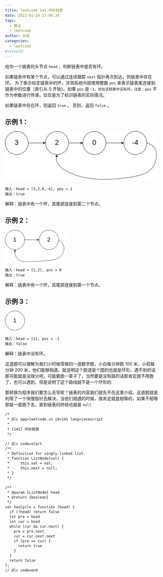 ```yaml
---
title: leetcode 141.环形链表
date: 2022-01-24 17:06:34
tags:
  - 算法
  - leetcode
author: 白菜
categories:
  - leetcode
#issueId:
---
```


给你一个链表的头节点 `head` ，判断链表中是否有环。

如果链表中有某个节点，可以通过连续跟踪 `next` 指针再次到达，则链表中存在环。 为了表示给定链表中的环，评测系统内部使用整数 `pos` 来表示链表尾连接到链表中的位置（索引从 0 开始）。如果 `pos` 是 -`1，则在该链表中没有环。注意：pos` 不作为参数进行传递，仅仅是为了标识链表的实际情况。

如果链表中存在环，则返回 `true` 。 否则，返回 `false` 。

## 示例 1：

![alt](./../public/images/2022/leetcode/link-list01.jpg)

```
输入：head = [3,2,0,-4], pos = 1
输出：true
```

解释：链表中有一个环，其尾部连接到第二个节点。

## 示例 2：

![alt](./../public/images/2022/leetcode/link-list03.jpg)

```
输入：head = [1,2], pos = 0
输出：true
```

解释：链表中有一个环，其尾部连接到第一个节点。

## 示例 3：

![alt](./../public/images/2022/leetcode/link-list02.jpg)

```
输入：head = [1], pos = -1
输出：false
```

解释：链表中没有环。

这道题可以理解为我们小时候常做的一道数学题，小白每分钟跑 100 米，小菘每分钟 200 米，他们能够相遇，就说明这个跑道是个圆的也就是环形，遇不到的话那可能就是没缘分吧，可能要跑一辈子了，当然要是没有路的话那肯定就不用跑了，也可以遇到，但是说明了这个路线就不是一个环形的.

那转换为程序我们要怎么去写呢？链表的内容我们就先不在这里介绍，这道题就是利用了一个快慢指针去解决，当他们相遇的时候，值肯定就是相等的，如果不相等那就一直跑下去，直到链表的终结也就是 `null`

```
/*
 * @lc app=leetcode.cn id=141 lang=javascript
 *
 * [141] 环形链表
 */

// @lc code=start
/**
 * Definition for singly-linked list.
 * function ListNode(val) {
 *     this.val = val;
 *     this.next = null;
 * }
 */

/**
 * @param {ListNode} head
 * @return {boolean}
 */
var hasCycle = function (head) {
  if (!head) return false
  let pre = head
  let cur = head
  while (cur && cur.next) {
    pre = pre.next
    cur = cur.next.next
    if (pre == cur) {
      return true
    }
  }
  return false
};
// @lc code=end

```
